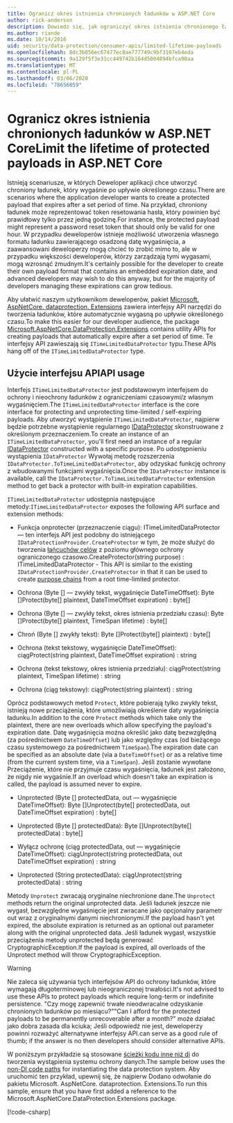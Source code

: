 ```yaml
---
title: Ogranicz okres istnienia chronionych ładunków w ASP.NET Core
author: rick-anderson
description: Dowiedz się, jak ograniczyć okres istnienia chronionego ładunku przy użyciu interfejsów API ochrony danych ASP.NET Core.
ms.author: riande
ms.date: 10/14/2016
uid: security/data-protection/consumer-apis/limited-lifetime-payloads
ms.openlocfilehash: 8dc3b856ec67477ec8ae777749c9bf3107eb4eda
ms.sourcegitcommit: 9a129f5f3e31cc449742b164d5004894bfca90aa
ms.translationtype: MT
ms.contentlocale: pl-PL
ms.lasthandoff: 03/06/2020
ms.locfileid: "78656059"
---
```

# <a name="limit-the-lifetime-of-protected-payloads-in-aspnet-core"></a><span data-ttu-id="87849-103">Ogranicz okres istnienia chronionych ładunków w ASP.NET Core</span><span class="sxs-lookup"><span data-stu-id="87849-103">Limit the lifetime of protected payloads in ASP.NET Core</span></span>

<span data-ttu-id="87849-104">Istnieją scenariusze, w których Deweloper aplikacji chce utworzyć chroniony ładunek, który wygaśnie po upływie określonego czasu.</span><span class="sxs-lookup"><span data-stu-id="87849-104">There are scenarios where the application developer wants to create a protected payload that expires after a set period of time.</span></span> <span data-ttu-id="87849-105">Na przykład, chroniony ładunek może reprezentować token resetowania hasła, który powinien być prawidłowy tylko przez jedną godzinę.</span><span class="sxs-lookup"><span data-stu-id="87849-105">For instance, the protected payload might represent a password reset token that should only be valid for one hour.</span></span> <span data-ttu-id="87849-106">W przypadku deweloperów istnieje możliwość utworzenia własnego formatu ładunku zawierającego osadzoną datę wygaśnięcia, a zaawansowani deweloperzy mogą chcieć to zrobić mimo to, ale w przypadku większości deweloperów, którzy zarządzają tymi wygasami, mogą wzrosnąć żmudnym.</span><span class="sxs-lookup"><span data-stu-id="87849-106">It's certainly possible for the developer to create their own payload format that contains an embedded expiration date, and advanced developers may wish to do this anyway, but for the majority of developers managing these expirations can grow tedious.</span></span>

<span data-ttu-id="87849-107">Aby ułatwić naszym użytkownikom deweloperów, pakiet [Microsoft. AspNetCore. dataprotection. Extensions](https://www.nuget.org/packages/Microsoft.AspNetCore.DataProtection.Extensions/) zawiera interfejsy API narzędzi do tworzenia ładunków, które automatycznie wygasną po upływie określonego czasu.</span><span class="sxs-lookup"><span data-stu-id="87849-107">To make this easier for our developer audience, the package [Microsoft.AspNetCore.DataProtection.Extensions](https://www.nuget.org/packages/Microsoft.AspNetCore.DataProtection.Extensions/) contains utility APIs for creating payloads that automatically expire after a set period of time.</span></span> <span data-ttu-id="87849-108">Te interfejsy API zawieszają się `ITimeLimitedDataProtector` typu.</span><span class="sxs-lookup"><span data-stu-id="87849-108">These APIs hang off of the `ITimeLimitedDataProtector` type.</span></span>

## <a name="api-usage"></a><span data-ttu-id="87849-109">Użycie interfejsu API</span><span class="sxs-lookup"><span data-stu-id="87849-109">API usage</span></span>

<span data-ttu-id="87849-110">Interfejs `ITimeLimitedDataProtector` jest podstawowym interfejsem do ochrony i nieochrony ładunków z ograniczeniami czasowymi/z własnym wygaśnięciem.</span><span class="sxs-lookup"><span data-stu-id="87849-110">The `ITimeLimitedDataProtector` interface is the core interface for protecting and unprotecting time-limited / self-expiring payloads.</span></span> <span data-ttu-id="87849-111">Aby utworzyć wystąpienie `ITimeLimitedDataProtector`, najpierw będzie potrzebne wystąpienie regularnego [IDataProtector](xref:security/data-protection/consumer-apis/overview) skonstruowane z określonym przeznaczeniem.</span><span class="sxs-lookup"><span data-stu-id="87849-111">To create an instance of an `ITimeLimitedDataProtector`, you'll first need an instance of a regular [IDataProtector](xref:security/data-protection/consumer-apis/overview) constructed with a specific purpose.</span></span> <span data-ttu-id="87849-112">Po udostępnieniu wystąpienia `IDataProtector` Wywołaj metodę rozszerzenia `IDataProtector.ToTimeLimitedDataProtector`, aby odzyskać funkcję ochrony z wbudowanymi funkcjami wygaśnięcia.</span><span class="sxs-lookup"><span data-stu-id="87849-112">Once the `IDataProtector` instance is available, call the `IDataProtector.ToTimeLimitedDataProtector` extension method to get back a protector with built-in expiration capabilities.</span></span>

<span data-ttu-id="87849-113">`ITimeLimitedDataProtector` udostępnia następujące metody:</span><span class="sxs-lookup"><span data-stu-id="87849-113">`ITimeLimitedDataProtector` exposes the following API surface and extension methods:</span></span>

* <span data-ttu-id="87849-114">Funkcja onprotecter (przeznaczenie ciągu): ITimeLimitedDataProtector — ten interfejs API jest podobny do istniejącego `IDataProtectionProvider.CreateProtector` w tym, że może służyć do tworzenia [łańcuchów celów](xref:security/data-protection/consumer-apis/purpose-strings) z poziomu głównego ochrony ograniczonego czasowo.</span><span class="sxs-lookup"><span data-stu-id="87849-114">CreateProtector(string purpose) : ITimeLimitedDataProtector - This API is similar to the existing `IDataProtectionProvider.CreateProtector` in that it can be used to create [purpose chains](xref:security/data-protection/consumer-apis/purpose-strings) from a root time-limited protector.</span></span>

* <span data-ttu-id="87849-115">Ochrona (Byte [] — zwykły tekst, wygaśnięcie DateTimeOffset): Byte []</span><span class="sxs-lookup"><span data-stu-id="87849-115">Protect(byte[] plaintext, DateTimeOffset expiration) : byte[]</span></span>

* <span data-ttu-id="87849-116">Ochrona (Byte [] — zwykły tekst, okres istnienia przedziału czasu): Byte []</span><span class="sxs-lookup"><span data-stu-id="87849-116">Protect(byte[] plaintext, TimeSpan lifetime) : byte[]</span></span>

* <span data-ttu-id="87849-117">Chroń (Byte [] zwykły tekst): Byte []</span><span class="sxs-lookup"><span data-stu-id="87849-117">Protect(byte[] plaintext) : byte[]</span></span>

* <span data-ttu-id="87849-118">Ochrona (tekst tekstowy, wygaśnięcie DateTimeOffset): ciąg</span><span class="sxs-lookup"><span data-stu-id="87849-118">Protect(string plaintext, DateTimeOffset expiration) : string</span></span>

* <span data-ttu-id="87849-119">Ochrona (tekst tekstowy, okres istnienia przedziału): ciąg</span><span class="sxs-lookup"><span data-stu-id="87849-119">Protect(string plaintext, TimeSpan lifetime) : string</span></span>

* <span data-ttu-id="87849-120">Ochrona (ciąg tekstowy): ciąg</span><span class="sxs-lookup"><span data-stu-id="87849-120">Protect(string plaintext) : string</span></span>

<span data-ttu-id="87849-121">Oprócz podstawowych metod `Protect`, które pobierają tylko zwykły tekst, istnieją nowe przeciążenia, które umożliwiają określenie daty wygaśnięcia ładunku.</span><span class="sxs-lookup"><span data-stu-id="87849-121">In addition to the core `Protect` methods which take only the plaintext, there are new overloads which allow specifying the payload's expiration date.</span></span> <span data-ttu-id="87849-122">Datę wygaśnięcia można określić jako datę bezwzględną (za pośrednictwem `DateTimeOffset`) lub jako względny czas (od bieżącego czasu systemowego za pośrednictwem `TimeSpan`).</span><span class="sxs-lookup"><span data-stu-id="87849-122">The expiration date can be specified as an absolute date (via a `DateTimeOffset`) or as a relative time (from the current system time, via a `TimeSpan`).</span></span> <span data-ttu-id="87849-123">Jeśli zostanie wywołane Przeciążenie, które nie przyjmuje czasu wygaśnięcia, ładunek jest założono, że nigdy nie wygaśnie.</span><span class="sxs-lookup"><span data-stu-id="87849-123">If an overload which doesn't take an expiration is called, the payload is assumed never to expire.</span></span>

* <span data-ttu-id="87849-124">Unprotected (Byte [] protectedData, out — wygaśnięcie DateTimeOffset): Byte []</span><span class="sxs-lookup"><span data-stu-id="87849-124">Unprotect(byte[] protectedData, out DateTimeOffset expiration) : byte[]</span></span>

* <span data-ttu-id="87849-125">Unprotected (Byte [] protectedData): Byte []</span><span class="sxs-lookup"><span data-stu-id="87849-125">Unprotect(byte[] protectedData) : byte[]</span></span>

* <span data-ttu-id="87849-126">Wyłącz ochronę (ciąg protectedData, out — wygaśnięcie DateTimeOffset): ciąg</span><span class="sxs-lookup"><span data-stu-id="87849-126">Unprotect(string protectedData, out DateTimeOffset expiration) : string</span></span>

* <span data-ttu-id="87849-127">Unprotected (String protectedData): ciąg</span><span class="sxs-lookup"><span data-stu-id="87849-127">Unprotect(string protectedData) : string</span></span>

<span data-ttu-id="87849-128">Metody `Unprotect` zwracają oryginalne niechronione dane.</span><span class="sxs-lookup"><span data-stu-id="87849-128">The `Unprotect` methods return the original unprotected data.</span></span> <span data-ttu-id="87849-129">Jeśli ładunek jeszcze nie wygasł, bezwzględne wygaśnięcie jest zwracane jako opcjonalny parametr out wraz z oryginalnymi danymi niechronionymi.</span><span class="sxs-lookup"><span data-stu-id="87849-129">If the payload hasn't yet expired, the absolute expiration is returned as an optional out parameter along with the original unprotected data.</span></span> <span data-ttu-id="87849-130">Jeśli ładunek wygasł, wszystkie przeciążenia metody unprotected będą generować CryptographicException.</span><span class="sxs-lookup"><span data-stu-id="87849-130">If the payload is expired, all overloads of the Unprotect method will throw CryptographicException.</span></span>

>[!WARNING]
> <span data-ttu-id="87849-131">Nie zaleca się używania tych interfejsów API do ochrony ładunków, które wymagają długoterminowej lub nieograniczonej trwałości.</span><span class="sxs-lookup"><span data-stu-id="87849-131">It's not advised to use these APIs to protect payloads which require long-term or indefinite persistence.</span></span> <span data-ttu-id="87849-132">"Czy mogę zapewnić trwałe nieodwracalne odzyskanie chronionych ładunków po miesiącu?"</span><span class="sxs-lookup"><span data-stu-id="87849-132">"Can I afford for the protected payloads to be permanently unrecoverable after a month?"</span></span> <span data-ttu-id="87849-133">może działać jako dobra zasada dla kciuka; Jeśli odpowiedź nie jest, deweloperzy powinni rozważyć alternatywne interfejsy API.</span><span class="sxs-lookup"><span data-stu-id="87849-133">can serve as a good rule of thumb; if the answer is no then developers should consider alternative APIs.</span></span>

<span data-ttu-id="87849-134">W poniższym przykładzie są stosowane [ścieżki kodu inne niż di](xref:security/data-protection/configuration/non-di-scenarios) do tworzenia wystąpienia systemu ochrony danych.</span><span class="sxs-lookup"><span data-stu-id="87849-134">The sample below uses the [non-DI code paths](xref:security/data-protection/configuration/non-di-scenarios) for instantiating the data protection system.</span></span> <span data-ttu-id="87849-135">Aby uruchomić ten przykład, upewnij się, że najpierw Dodano odwołanie do pakietu Microsoft. AspNetCore. dataprotection. Extensions.</span><span class="sxs-lookup"><span data-stu-id="87849-135">To run this sample, ensure that you have first added a reference to the Microsoft.AspNetCore.DataProtection.Extensions package.</span></span>

[!code-csharp[](limited-lifetime-payloads/samples/limitedlifetimepayloads.cs)]
